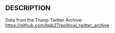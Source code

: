 ## DESCRIPTION
Data from the Trump Twitter Archive: https://github.com/bpb27/political_twitter_archive